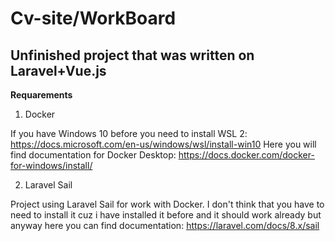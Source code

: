 # Cv-site/WorkBoard
## Unfinished project that was written on Laravel+Vue.js

**Requarements**

1. Docker

If you have Windows 10 before you need to install WSL 2:
https://docs.microsoft.com/en-us/windows/wsl/install-win10
Here you will find documentation for Docker Desktop:
https://docs.docker.com/docker-for-windows/install/

2. Laravel Sail

Project using Laravel Sail for work with Docker.
I don't think that you have to need to install it cuz i have installed it
before and it should work already but anyway here you can find documentation:
https://laravel.com/docs/8.x/sail






